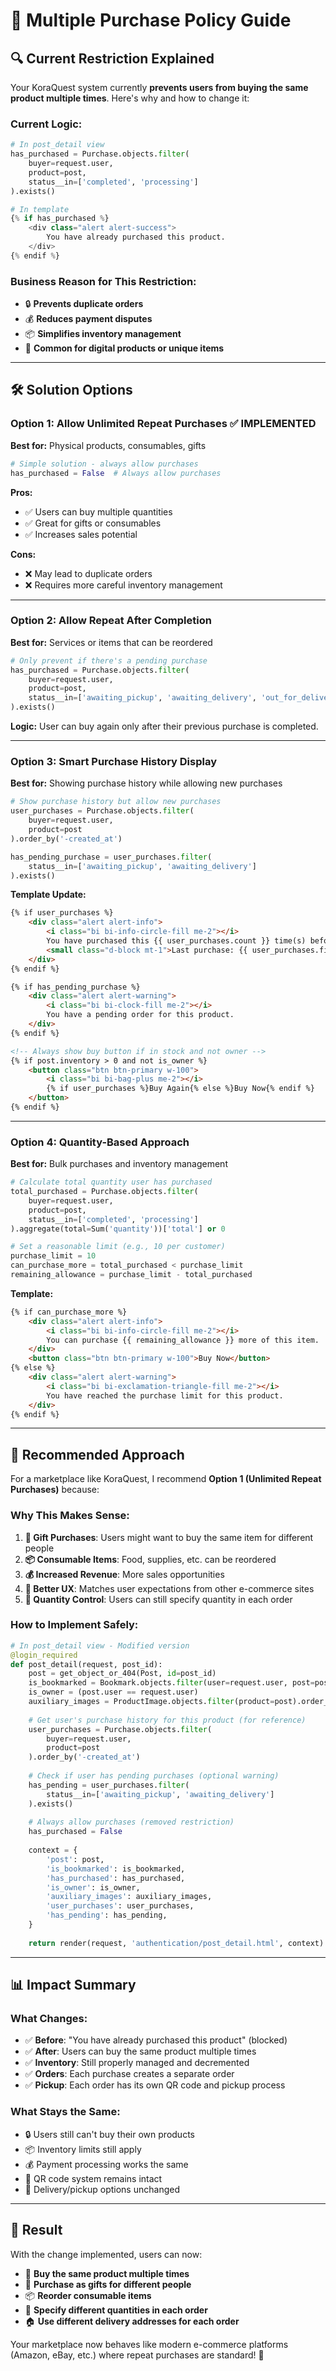 # 🛒 Multiple Purchase Policy Guide

## 🔍 **Current Restriction Explained**

Your KoraQuest system currently **prevents users from buying the same product multiple times**. Here's why and how to change it:

### **Current Logic:**
```python
# In post_detail view
has_purchased = Purchase.objects.filter(
    buyer=request.user, 
    product=post, 
    status__in=['completed', 'processing']
).exists()

# In template
{% if has_purchased %}
    <div class="alert alert-success">
        You have already purchased this product.
    </div>
{% endif %}
```

### **Business Reason for This Restriction:**
- 🔒 **Prevents duplicate orders**
- 💰 **Reduces payment disputes**  
- 📦 **Simplifies inventory management**
- 🎯 **Common for digital products or unique items**

---

## 🛠️ **Solution Options**

### **Option 1: Allow Unlimited Repeat Purchases** ✅ IMPLEMENTED
**Best for:** Physical products, consumables, gifts

```python
# Simple solution - always allow purchases
has_purchased = False  # Always allow purchases
```

**Pros:**
- ✅ Users can buy multiple quantities
- ✅ Great for gifts or consumables
- ✅ Increases sales potential

**Cons:**
- ❌ May lead to duplicate orders
- ❌ Requires more careful inventory management

---

### **Option 2: Allow Repeat After Completion**
**Best for:** Services or items that can be reordered

```python
# Only prevent if there's a pending purchase
has_purchased = Purchase.objects.filter(
    buyer=request.user, 
    product=post, 
    status__in=['awaiting_pickup', 'awaiting_delivery', 'out_for_delivery']
).exists()
```

**Logic:** User can buy again only after their previous purchase is completed.

---

### **Option 3: Smart Purchase History Display**
**Best for:** Showing purchase history while allowing new purchases

```python
# Show purchase history but allow new purchases
user_purchases = Purchase.objects.filter(
    buyer=request.user, 
    product=post
).order_by('-created_at')

has_pending_purchase = user_purchases.filter(
    status__in=['awaiting_pickup', 'awaiting_delivery']
).exists()
```

**Template Update:**
```html
{% if user_purchases %}
    <div class="alert alert-info">
        <i class="bi bi-info-circle-fill me-2"></i> 
        You have purchased this {{ user_purchases.count }} time(s) before.
        <small class="d-block mt-1">Last purchase: {{ user_purchases.first.created_at|date:"M d, Y" }}</small>
    </div>
{% endif %}

{% if has_pending_purchase %}
    <div class="alert alert-warning">
        <i class="bi bi-clock-fill me-2"></i> 
        You have a pending order for this product.
    </div>
{% endif %}

<!-- Always show buy button if in stock and not owner -->
{% if post.inventory > 0 and not is_owner %}
    <button class="btn btn-primary w-100">
        <i class="bi bi-bag-plus me-2"></i> 
        {% if user_purchases %}Buy Again{% else %}Buy Now{% endif %}
    </button>
{% endif %}
```

---

### **Option 4: Quantity-Based Approach**
**Best for:** Bulk purchases and inventory management

```python
# Calculate total quantity user has purchased
total_purchased = Purchase.objects.filter(
    buyer=request.user, 
    product=post,
    status__in=['completed', 'processing']
).aggregate(total=Sum('quantity'))['total'] or 0

# Set a reasonable limit (e.g., 10 per customer)
purchase_limit = 10
can_purchase_more = total_purchased < purchase_limit
remaining_allowance = purchase_limit - total_purchased
```

**Template:**
```html
{% if can_purchase_more %}
    <div class="alert alert-info">
        <i class="bi bi-info-circle-fill me-2"></i> 
        You can purchase {{ remaining_allowance }} more of this item.
    </div>
    <button class="btn btn-primary w-100">Buy Now</button>
{% else %}
    <div class="alert alert-warning">
        <i class="bi bi-exclamation-triangle-fill me-2"></i> 
        You have reached the purchase limit for this product.
    </div>
{% endif %}
```

---

## 🎯 **Recommended Approach**

For a marketplace like KoraQuest, I recommend **Option 1 (Unlimited Repeat Purchases)** because:

### **Why This Makes Sense:**
1. **🎁 Gift Purchases**: Users might want to buy the same item for different people
2. **📦 Consumable Items**: Food, supplies, etc. can be reordered
3. **💰 Increased Revenue**: More sales opportunities
4. **🛒 Better UX**: Matches user expectations from other e-commerce sites
5. **📱 Quantity Control**: Users can still specify quantity in each order

### **How to Implement Safely:**
```python
# In post_detail view - Modified version
@login_required
def post_detail(request, post_id):
    post = get_object_or_404(Post, id=post_id)
    is_bookmarked = Bookmark.objects.filter(user=request.user, post=post).exists()
    is_owner = (post.user == request.user)
    auxiliary_images = ProductImage.objects.filter(product=post).order_by('display_order')
    
    # Get user's purchase history for this product (for reference)
    user_purchases = Purchase.objects.filter(
        buyer=request.user, 
        product=post
    ).order_by('-created_at')
    
    # Check if user has pending purchases (optional warning)
    has_pending = user_purchases.filter(
        status__in=['awaiting_pickup', 'awaiting_delivery']
    ).exists()
    
    # Always allow purchases (removed restriction)
    has_purchased = False
    
    context = {
        'post': post,
        'is_bookmarked': is_bookmarked,
        'has_purchased': has_purchased,
        'is_owner': is_owner,
        'auxiliary_images': auxiliary_images,
        'user_purchases': user_purchases,
        'has_pending': has_pending,
    }
    
    return render(request, 'authentication/post_detail.html', context)
```

---

## 📊 **Impact Summary**

### **What Changes:**
- ✅ **Before**: "You have already purchased this product" (blocked)
- ✅ **After**: Users can buy the same product multiple times
- ✅ **Inventory**: Still properly managed and decremented
- ✅ **Orders**: Each purchase creates a separate order
- ✅ **Pickup**: Each order has its own QR code and pickup process

### **What Stays the Same:**
- 🔒 Users still can't buy their own products
- 📦 Inventory limits still apply
- 💰 Payment processing works the same
- 📱 QR code system remains intact
- 🚚 Delivery/pickup options unchanged

---

## 🚀 **Result**

With the change implemented, users can now:
- 🛒 **Buy the same product multiple times**
- 🎁 **Purchase as gifts for different people**  
- 📦 **Reorder consumable items**
- 💯 **Specify different quantities in each order**
- 🏠 **Use different delivery addresses for each order**

Your marketplace now behaves like modern e-commerce platforms (Amazon, eBay, etc.) where repeat purchases are standard! 🎉 
